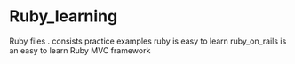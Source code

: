 # Ruby_learning
Ruby files . consists practice examples
ruby is easy to learn
ruby_on_rails is an easy to learn Ruby MVC framework
